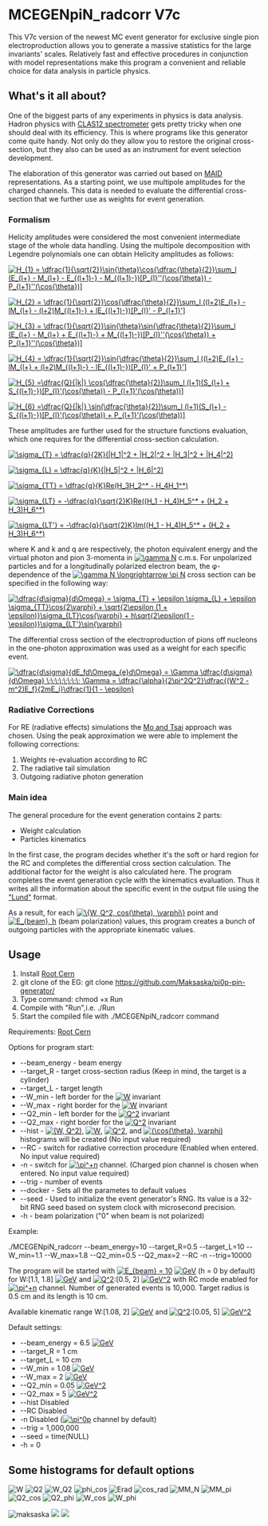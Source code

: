 # MCEGENpiN_radcorr V7c
This V7c version of the newest MC event generator for exclusive single pion electroproduction allows you to generate a massive statistics for the large invariants' scales. Relatively fast and effective procedures in conjunction with model representations make this program a convenient and reliable choice for data analysis in particle physics.

## What's it all about?
One of the biggest parts of any experiments in physics is data analysis. Hadron physics with [CLAS12 spectrometer](https://www.jlab.org/physics/hall-b/clas12) gets pretty tricky when one should deal with its efficiency. This is where programs like this generator come quite handy. Not only do they allow you to restore the original cross-section, but they also can be used as an instrument for event selection development. 

The elaboration of this generator was carried out based on [MAID](https://maid.kph.uni-mainz.de/maid2007/mult.html) representations. As a starting point, we use multipole amplitudes for the charged channels. This data is needed to evaluate the differential cross-section that we further use as weights for event generation.

### Formalism 
Helicity amplitudes were considered the most convenient intermediate stage of the whole data handling. Using the multipole decomposition with Legendre polynomials one can obtain Helicity amplitudes as follows:

<a href="https://www.codecogs.com/eqnedit.php?latex=H_{1}&space;=&space;\dfrac{1}{\sqrt{2}}\sin{\theta}\cos{\dfrac{\theta}{2}}\sum_l&space;(E_{l&plus;}&space;-&space;M_{l&plus;}&space;-&space;E_{(l&plus;1)-}&space;-&space;M_{(l&plus;1)-})[P_{l}''(\cos{\theta})&space;-&space;P_{l&plus;1}''(\cos{\theta})]" target="_blank"><img src="https://latex.codecogs.com/gif.latex?H_{1}&space;=&space;\dfrac{1}{\sqrt{2}}\sin{\theta}\cos{\dfrac{\theta}{2}}\sum_l&space;(E_{l&plus;}&space;-&space;M_{l&plus;}&space;-&space;E_{(l&plus;1)-}&space;-&space;M_{(l&plus;1)-})[P_{l}''(\cos{\theta})&space;-&space;P_{l&plus;1}''(\cos{\theta})]" title="H_{1} = \dfrac{1}{\sqrt{2}}\sin{\theta}\cos{\dfrac{\theta}{2}}\sum_l (E_{l+} - M_{l+} - E_{(l+1)-} - M_{(l+1)-})[P_{l}''(\cos{\theta}) - P_{l+1}''(\cos{\theta})]" /></a>


<a href="https://www.codecogs.com/eqnedit.php?latex=H_{2}&space;=&space;\dfrac{1}{\sqrt{2}}\cos{\dfrac{\theta}{2}}\sum_l&space;((l&plus;2)E_{l&plus;}&space;-&space;lM_{l&plus;}&space;-&space;(l&plus;2)M_{(l&plus;1)-}&space;&plus;&space;lE_{(l&plus;1)-})[P_{l}'&space;-&space;P_{l&plus;1}']" target="_blank"><img src="https://latex.codecogs.com/gif.latex?H_{2}&space;=&space;\dfrac{1}{\sqrt{2}}\cos{\dfrac{\theta}{2}}\sum_l&space;((l&plus;2)E_{l&plus;}&space;-&space;lM_{l&plus;}&space;-&space;(l&plus;2)M_{(l&plus;1)-}&space;&plus;&space;lE_{(l&plus;1)-})[P_{l}'&space;-&space;P_{l&plus;1}']" title="H_{2} = \dfrac{1}{\sqrt{2}}\cos{\dfrac{\theta}{2}}\sum_l ((l+2)E_{l+} - lM_{l+} - (l+2)M_{(l+1)-} + lE_{(l+1)-})[P_{l}' - P_{l+1}']" /></a>

<a href="https://www.codecogs.com/eqnedit.php?latex=H_{3}&space;=&space;\dfrac{1}{\sqrt{2}}\sin{\theta}\sin{\dfrac{\theta}{2}}\sum_l&space;(E_{l&plus;}&space;-&space;M_{l&plus;}&space;&plus;&space;E_{(l&plus;1)-}&space;&plus;&space;M_{(l&plus;1)-})[P_{l}''(\cos{\theta})&space;&plus;&space;P_{l&plus;1}''(\cos{\theta})]" target="_blank"><img src="https://latex.codecogs.com/gif.latex?H_{3}&space;=&space;\dfrac{1}{\sqrt{2}}\sin{\theta}\sin{\dfrac{\theta}{2}}\sum_l&space;(E_{l&plus;}&space;-&space;M_{l&plus;}&space;&plus;&space;E_{(l&plus;1)-}&space;&plus;&space;M_{(l&plus;1)-})[P_{l}''(\cos{\theta})&space;&plus;&space;P_{l&plus;1}''(\cos{\theta})]" title="H_{3} = \dfrac{1}{\sqrt{2}}\sin{\theta}\sin{\dfrac{\theta}{2}}\sum_l (E_{l+} - M_{l+} + E_{(l+1)-} + M_{(l+1)-})[P_{l}''(\cos{\theta}) + P_{l+1}''(\cos{\theta})]" /></a>

<a href="https://www.codecogs.com/eqnedit.php?latex=H_{4}&space;=&space;\dfrac{1}{\sqrt{2}}\sin{\dfrac{\theta}{2}}\sum_l&space;((l&plus;2)E_{l&plus;}&space;-&space;lM_{l&plus;}&space;&plus;&space;(l&plus;2)M_{(l&plus;1)-}&space;-&space;lE_{(l&plus;1)-})[P_{l}'&space;&plus;&space;P_{l&plus;1}']" target="_blank"><img src="https://latex.codecogs.com/gif.latex?H_{4}&space;=&space;\dfrac{1}{\sqrt{2}}\sin{\dfrac{\theta}{2}}\sum_l&space;((l&plus;2)E_{l&plus;}&space;-&space;lM_{l&plus;}&space;&plus;&space;(l&plus;2)M_{(l&plus;1)-}&space;-&space;lE_{(l&plus;1)-})[P_{l}'&space;&plus;&space;P_{l&plus;1}']" title="H_{4} = \dfrac{1}{\sqrt{2}}\sin{\dfrac{\theta}{2}}\sum_l ((l+2)E_{l+} - lM_{l+} + (l+2)M_{(l+1)-} - lE_{(l+1)-})[P_{l}' + P_{l+1}']" /></a>

<a href="https://www.codecogs.com/eqnedit.php?latex=H_{5}&space;=\dfrac{Q}{|k|}&space;\cos(\dfrac{\theta}{2})\sum_l&space;(l&plus;1)(S_{l&plus;}&space;&plus;&space;S_{(l&plus;1)-})[P_{l}'(\cos(\theta))&space;-&space;P_{l&plus;1}'(\cos(\theta))]" target="_blank"><img src="https://latex.codecogs.com/gif.latex?H_{5}&space;=\dfrac{Q}{|k|}&space;\cos(\dfrac{\theta}{2})\sum_l&space;(l&plus;1)(S_{l&plus;}&space;&plus;&space;S_{(l&plus;1)-})[P_{l}'(\cos(\theta))&space;-&space;P_{l&plus;1}'(\cos(\theta))]" title="H_{5} =\dfrac{Q}{|k|} \cos(\dfrac{\theta}{2})\sum_l (l+1)(S_{l+} + S_{(l+1)-})[P_{l}'(\cos(\theta)) - P_{l+1}'(\cos(\theta))]" /></a>

<a href="https://www.codecogs.com/eqnedit.php?latex=H_{6}&space;=\dfrac{Q}{|k|}&space;\sin(\dfrac{\theta}{2})\sum_l&space;(l&plus;1)(S_{l&plus;}&space;-&space;S_{(l&plus;1)-})[P_{l}'(\cos(\theta))&space;&plus;&space;P_{l&plus;1}'(\cos(\theta))]" target="_blank"><img src="https://latex.codecogs.com/gif.latex?H_{6}&space;=\dfrac{Q}{|k|}&space;\sin(\dfrac{\theta}{2})\sum_l&space;(l&plus;1)(S_{l&plus;}&space;-&space;S_{(l&plus;1)-})[P_{l}'(\cos(\theta))&space;&plus;&space;P_{l&plus;1}'(\cos(\theta))]" title="H_{6} =\dfrac{Q}{|k|} \sin(\dfrac{\theta}{2})\sum_l (l+1)(S_{l+} - S_{(l+1)-})[P_{l}'(\cos(\theta)) + P_{l+1}'(\cos(\theta))]" /></a>

These amplitudes are further used for the structure functions evaluation, which one requires for the differential cross-section calculation.

<a href="https://www.codecogs.com/eqnedit.php?latex=\sigma_{T}&space;=&space;\dfrac{q}{2K}(|H_1|^2&space;&plus;&space;|H_2|^2&space;&plus;&space;|H_3|^2&space;&plus;&space;|H_4|^2)" target="_blank"><img src="https://latex.codecogs.com/gif.latex?\sigma_{T}&space;=&space;\dfrac{q}{2K}(|H_1|^2&space;&plus;&space;|H_2|^2&space;&plus;&space;|H_3|^2&space;&plus;&space;|H_4|^2)" title="\sigma_{T} = \dfrac{q}{2K}(|H_1|^2 + |H_2|^2 + |H_3|^2 + |H_4|^2)" /></a>

<a href="https://www.codecogs.com/eqnedit.php?latex=\sigma_{L}&space;=&space;\dfrac{q}{K}(|H_5|^2&space;&plus;&space;|H_6|^2)" target="_blank"><img src="https://latex.codecogs.com/gif.latex?\sigma_{L}&space;=&space;\dfrac{q}{K}(|H_5|^2&space;&plus;&space;|H_6|^2)" title="\sigma_{L} = \dfrac{q}{K}(|H_5|^2 + |H_6|^2)" /></a>

<a href="https://www.codecogs.com/eqnedit.php?latex=\sigma_{TT}&space;=&space;\dfrac{q}{K}Re(H_3H_2^*&space;-&space;H_4H_1^*)" target="_blank"><img src="https://latex.codecogs.com/gif.latex?\sigma_{TT}&space;=&space;\dfrac{q}{K}Re(H_3H_2^*&space;-&space;H_4H_1^*)" title="\sigma_{TT} = \dfrac{q}{K}Re(H_3H_2^* - H_4H_1^*)" /></a>

<a href="https://www.codecogs.com/eqnedit.php?latex=\sigma_{LT}&space;=&space;-\dfrac{q}{\sqrt{2}K}Re((H_1&space;-&space;H_4)H_5^*&space;&plus;&space;(H_2&space;&plus;&space;H_3)H_6^*)" target="_blank"><img src="https://latex.codecogs.com/gif.latex?\sigma_{LT}&space;=&space;-\dfrac{q}{\sqrt{2}K}Re((H_1&space;-&space;H_4)H_5^*&space;&plus;&space;(H_2&space;&plus;&space;H_3)H_6^*)" title="\sigma_{LT} = -\dfrac{q}{\sqrt{2}K}Re((H_1 - H_4)H_5^* + (H_2 + H_3)H_6^*)" /></a>

<a href="https://www.codecogs.com/eqnedit.php?latex=\sigma_{LT'}&space;=&space;-\dfrac{q}{\sqrt{2}K}Im((H_1&space;-&space;H_4)H_5^*&space;&plus;&space;(H_2&space;&plus;&space;H_3)H_6^*)" target="_blank"><img src="https://latex.codecogs.com/gif.latex?\sigma_{LT'}&space;=&space;-\dfrac{q}{\sqrt{2}K}Im((H_1&space;-&space;H_4)H_5^*&space;&plus;&space;(H_2&space;&plus;&space;H_3)H_6^*)" title="\sigma_{LT'} = -\dfrac{q}{\sqrt{2}K}Im((H_1 - H_4)H_5^* + (H_2 + H_3)H_6^*)" /></a>

where K and k and q are respectively, the photon equivalent energy and the virtual photon and pion 3-momenta in <a href="https://www.codecogs.com/eqnedit.php?latex=\gamma&space;N" target="_blank"><img src="https://latex.codecogs.com/gif.latex?\gamma&space;N" title="\gamma N" /></a> c.m.s. For unpolarized particles and for a longitudinally polarized electron beam, the φ-dependence of the <a href="https://www.codecogs.com/eqnedit.php?latex=\gamma&space;N&space;\longrightarrow&space;\pi&space;N" target="_blank"><img src="https://latex.codecogs.com/gif.latex?\gamma&space;N&space;\longrightarrow&space;\pi&space;N" title="\gamma N \longrightarrow \pi N" /></a> cross section can be specified in the following way:

<a href="https://www.codecogs.com/eqnedit.php?latex=\dfrac{d\sigma}{d\Omega}&space;=&space;\sigma_{T}&space;&plus;&space;\epsilon&space;\sigma_{L}&space;&plus;&space;\epsilon&space;\sigma_{TT}\cos{2\varphi}&space;&plus;&space;\sqrt{2\epsilon&space;(1&space;&plus;&space;\epsilon)}\sigma_{LT}\cos{\varphi}&space;&plus;&space;h\sqrt{2\epsilon(1&space;-&space;\epsilon)}\sigma_{LT'}\sin{\varphi}" target="_blank"><img src="https://latex.codecogs.com/gif.latex?\dfrac{d\sigma}{d\Omega}&space;=&space;\sigma_{T}&space;&plus;&space;\epsilon&space;\sigma_{L}&space;&plus;&space;\epsilon&space;\sigma_{TT}\cos{2\varphi}&space;&plus;&space;\sqrt{2\epsilon&space;(1&space;&plus;&space;\epsilon)}\sigma_{LT}\cos{\varphi}&space;&plus;&space;h\sqrt{2\epsilon(1&space;-&space;\epsilon)}\sigma_{LT'}\sin{\varphi}" title="\dfrac{d\sigma}{d\Omega} = \sigma_{T} + \epsilon \sigma_{L} + \epsilon \sigma_{TT}\cos{2\varphi} + \sqrt{2\epsilon (1 + \epsilon)}\sigma_{LT}\cos{\varphi} + h\sqrt{2\epsilon(1 - \epsilon)}\sigma_{LT'}\sin{\varphi}" /></a>

The differential cross section of the electroproduction of pions off nucleons in the one-photon approximation was used as a weight for each specific event.

<a href="https://www.codecogs.com/eqnedit.php?latex=\dfrac{d\sigma}{dE_fd\Omega_{e}d\Omega}&space;=&space;\Gamma&space;\dfrac{d\sigma}{d\Omega}&space;\;\;\;\;\;\;\;\;&space;\Gamma&space;=&space;\dfrac{\alpha}{2\pi^2Q^2}\dfrac{(W^2&space;-&space;m^2)E_f}{2mE_i}\dfrac{1}{1&space;-&space;\epsilon}" target="_blank"><img src="https://latex.codecogs.com/gif.latex?\dfrac{d\sigma}{dE_fd\Omega_{e}d\Omega}&space;=&space;\Gamma&space;\dfrac{d\sigma}{d\Omega}&space;\;\;\;\;\;\;\;\;&space;\Gamma&space;=&space;\dfrac{\alpha}{2\pi^2Q^2}\dfrac{(W^2&space;-&space;m^2)E_f}{2mE_i}\dfrac{1}{1&space;-&space;\epsilon}" title="\dfrac{d\sigma}{dE_fd\Omega_{e}d\Omega} = \Gamma \dfrac{d\sigma}{d\Omega} \;\;\;\;\;\;\;\; \Gamma = \dfrac{\alpha}{2\pi^2Q^2}\dfrac{(W^2 - m^2)E_f}{2mE_i}\dfrac{1}{1 - \epsilon}" /></a>

### Radiative Corrections

For RE (radiative effects) simulations the [Mo and Tsai](https://inspirehep.net/literature/52657) approach was chosen. Using the peak approximation we were able to implement the following corrections:
  1. Weights re-evaluation according to RC
  2. The radiative tail simulation
  3. Outgoing radiative photon generation

### Main idea

The general procedure for the event generation contains 2 parts:
* Weight calculation
* Particles kinematics

In the first case, the program decides whether it's the soft or hard region for the RC and completes the differential cross section calculation.
The additional factor for the weight is also calculated here. The program completes the event generation cycle with the kinematics evaluation. Thus it writes all the information about the specific event in the output file using the ["Lund"](https://gemc.jlab.org/gemc/html/documentation/generator/lund.html) format. 

As a result, for each <a href="https://www.codecogs.com/eqnedit.php?latex=\{W,&space;Q^2,&space;cos(\theta),&space;\varphi\}" target="_blank"><img src="https://latex.codecogs.com/gif.latex?\{W,&space;Q^2,&space;cos(\theta),&space;\varphi\}" title="\{W, Q^2, cos(\theta), \varphi\}" /></a> point and <a href="https://www.codecogs.com/eqnedit.php?latex=E_{beam},&space;h" target="_blank"><img src="https://latex.codecogs.com/gif.latex?E_{beam},&space;h" title="E_{beam}, h" /></a> (beam polarization) values, this program creates a bunch of outgoing particles with the appropriate kinematic values.

## Usage

1. Install [Root Cern](https://root.cern.ch/building-root)
2. git clone of the EG: git clone https://github.com/Maksaska/pi0p-pin-generator/
3. Type command: chmod +x Run
4. Compile with "Run",i.e. ./Run
5. Start the compiled file with ./MCEGENpiN_radcorr command

Requirements: [Root Cern](https://root.cern/)

Options for program start:
* --beam_energy - beam energy
* --target_R - target cross-section radius (Keep in mind, the target is a cylinder)
* --target_L - target length 
* --W_min - left border for the <a href="https://www.codecogs.com/eqnedit.php?latex=W" target="_blank"><img src="https://latex.codecogs.com/gif.latex?W" title="W" /></a> invariant
* --W_max - right border for the <a href="https://www.codecogs.com/eqnedit.php?latex=W" target="_blank"><img src="https://latex.codecogs.com/gif.latex?W" title="W" /></a> invariant
* --Q2_min - left border for the <a href="https://www.codecogs.com/eqnedit.php?latex=Q^2" target="_blank"><img src="https://latex.codecogs.com/gif.latex?Q^2" title="Q^2" /></a> invariant
* --Q2_max - right border for the <a href="https://www.codecogs.com/eqnedit.php?latex=Q^2" target="_blank"><img src="https://latex.codecogs.com/gif.latex?Q^2" title="Q^2" /></a> invariant
* --hist - <a href="https://www.codecogs.com/eqnedit.php?latex=(W,&space;Q^2)" target="_blank"><img src="https://latex.codecogs.com/gif.latex?(W,&space;Q^2)" title="(W, Q^2)" /></a>, <a href="https://www.codecogs.com/eqnedit.php?latex=W" target="_blank"><img src="https://latex.codecogs.com/gif.latex?W" title="W" /></a>, <a href="https://www.codecogs.com/eqnedit.php?latex=Q^2" target="_blank"><img src="https://latex.codecogs.com/gif.latex?Q^2" title="Q^2" /></a>, and <a href="https://www.codecogs.com/eqnedit.php?latex=(\cos{\theta},&space;\varphi)" target="_blank"><img src="https://latex.codecogs.com/gif.latex?(\cos{\theta},&space;\varphi)" title="(\cos{\theta}, \varphi)" /></a> histograms will be created (No input value required)
* --RC - switch for radiative correction procedure (Enabled when entered. No input value required)
* -n - switch for <a href="https://www.codecogs.com/eqnedit.php?latex=\pi^&plus;n" target="_blank"><img src="https://latex.codecogs.com/gif.latex?\pi^&plus;n" title="\pi^+n" /></a> channel. (Charged pion channel is chosen when entered. No input value required)
* --trig - number of events
* --docker - Sets all the parametes to default values
* --seed - Used to initialize the event generator's RNG. Its value is a 32-bit RNG seed based on system clock with microsecond precision.
* -h - beam polarization ("0" when beam is not polarized)

Example: 

./MCEGENpiN_radcorr --beam_energy=10 --target_R=0.5 --target_L=10 --W_min=1.1 --W_max=1.8 --Q2_min=0.5 --Q2_max=2 --RC -n --trig=10000

The program will be started with <a href="https://www.codecogs.com/eqnedit.php?latex=E_{beam}&space;=&space;10" target="_blank"><img src="https://latex.codecogs.com/gif.latex?E_{beam}&space;=&space;10" title="E_{beam} = 10" /></a> <a href="https://www.codecogs.com/eqnedit.php?latex=GeV" target="_blank"><img src="https://latex.codecogs.com/gif.latex?GeV" title="GeV" /></a> (h = 0 by default) for W:[1.1, 1.8] <a href="https://www.codecogs.com/eqnedit.php?latex=GeV" target="_blank"><img src="https://latex.codecogs.com/gif.latex?GeV" title="GeV" /></a> and <a href="https://www.codecogs.com/eqnedit.php?latex=Q^2" target="_blank"><img src="https://latex.codecogs.com/gif.latex?Q^2" title="Q^2" /></a>:[0.5, 2] <a href="https://www.codecogs.com/eqnedit.php?latex=GeV^2" target="_blank"><img src="https://latex.codecogs.com/gif.latex?GeV^2" title="GeV^2" /></a> with RC mode enabled for <a href="https://www.codecogs.com/eqnedit.php?latex=\pi^&plus;n" target="_blank"><img src="https://latex.codecogs.com/gif.latex?\pi^&plus;n" title="\pi^+n" /></a> channel. Number of generated events is 10,000. Target radius is 0.5 cm and its length is 10 cm.

Available kinematic range W:[1.08, 2] <a href="https://www.codecogs.com/eqnedit.php?latex=GeV" target="_blank"><img src="https://latex.codecogs.com/gif.latex?GeV" title="GeV" /></a> and <a href="https://www.codecogs.com/eqnedit.php?latex=Q^2" target="_blank"><img src="https://latex.codecogs.com/gif.latex?Q^2" title="Q^2" /></a>:[0.05, 5] <a href="https://www.codecogs.com/eqnedit.php?latex=GeV^2" target="_blank"><img src="https://latex.codecogs.com/gif.latex?GeV^2" title="GeV^2" /></a>

Default settings:
* --beam_energy = 6.5 <a href="https://www.codecogs.com/eqnedit.php?latex=GeV" target="_blank"><img src="https://latex.codecogs.com/gif.latex?GeV" title="GeV" /></a>
* --target_R = 1 cm
* --target_L = 10 cm
* --W_min = 1.08 <a href="https://www.codecogs.com/eqnedit.php?latex=GeV" target="_blank"><img src="https://latex.codecogs.com/gif.latex?GeV" title="GeV" /></a>
* --W_max = 2 <a href="https://www.codecogs.com/eqnedit.php?latex=GeV" target="_blank"><img src="https://latex.codecogs.com/gif.latex?GeV" title="GeV" /></a>
* --Q2_min = 0.05 <a href="https://www.codecogs.com/eqnedit.php?latex=GeV^2" target="_blank"><img src="https://latex.codecogs.com/gif.latex?GeV^2" title="GeV^2" /></a>
* --Q2_max = 5 <a href="https://www.codecogs.com/eqnedit.php?latex=GeV^2" target="_blank"><img src="https://latex.codecogs.com/gif.latex?GeV^2" title="GeV^2" /></a>
* --hist Disabled
* --RC Disabled
* -n Disabled (<a href="https://www.codecogs.com/eqnedit.php?latex=\pi^0p" target="_blank"><img src="https://latex.codecogs.com/gif.latex?\pi^0p" title="\pi^0p" /></a> channel by default)
* --trig = 1,000,000 
* --seed = time(NULL)
* -h = 0

## Some histograms for default options

<img src="/img/W.jpeg" alt="W"/>
<img src="/img/Q2.jpeg" alt="Q2"/>
<img src="/img/W_Q2.jpeg" alt="W_Q2"/>
<img src="/img/phi_cos.jpeg" alt="phi_cos"/>
<img src="/img/Erad.jpeg" alt="Erad"/>
<img src="/img/cos_rad.jpeg" alt="cos_rad"/>
<img src="/img/MM_N.jpeg" alt="MM_N"/>
<img src="/img/MM_pi.jpeg" alt="MM_pi"/>
<img src="/img/Q2_cos.jpeg" alt="Q2_cos"/>
<img src="/img/Q2_phi.jpeg" alt="Q2_phi"/>
<img src="/img/W_cos.jpeg" alt="W_cos"/>
<img src="/img/W_phi.jpeg" alt="W_phi"/>

<p align="left"> <img src="https://komarev.com/ghpvc/?username=maksaska&label=Profile%20views&color=0e75b6&style=flat" alt="maksaska" /> <img src="https://img.shields.io/badge/MSU-SINP-blue" /> <img src="https://img.shields.io/badge/JLab-red" /> </p>
